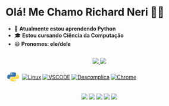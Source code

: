 # Olá! Me Chamo **Richard Neri** 👋😄

- 🌱 **Atualmente estou aprendendo Python**
- 🎓 **Estou cursando Ciência da Computação**
- 😄 **Pronomes: ele/dele**

##

<div align="center">
  <a href="https://beacons.ai/richardneri">
  <img height="170em" src="https://github-readme-stats.vercel.app/api?username=jsnery&show_icons=true&theme=github_dark&include_all_commits=true&count_private=true"/>
  <img height="170em" src="https://github-readme-stats.vercel.app/api/top-langs/?username=jsnery&langs_count=5&theme=github_dark"/>
</div>
  
<div style="display: inline_block"><br>
  <a href="#"><img align="center" alt="Python" height="30" width="40" src="https://raw.githubusercontent.com/devicons/devicon/master/icons/python/python-original.svg"></a>
  <a href="#"><img align="center" alt="Linux" height="30" width="30" src="https://preview.redd.it/pj6ak7gt81f71.png?width=640&crop=smart&auto=webp&s=5423c7ea8953a8e03fbf4faae256963df22b2ff3"></a>
  <a href="#"><img align="center" alt="VSCODE" height="30" width="40" src="https://cdn.jsdelivr.net/gh/devicons/devicon/icons/vscode/vscode-original.svg"></a>
  <a href="#"><img align="center" alt="Descomplica" height="30" width="30" src="https://theme.zdassets.com/theme_assets/147534/cf3e550bb9f168d26d91ee0ed5dc8e11e62dc74d.png"></a>
  <a href="#"><img align="center" alt="Chrome" height="30" width="40" src="https://cdn.jsdelivr.net/gh/devicons/devicon/icons/chrome/chrome-original.svg"></a>
</div>

##

<div align="center"> 
  <a href="https://www.youtube.com/channel/UCP3ya8T27U4nDKAsDh_Z7RQ" target="_blank"><img src="https://img.shields.io/badge/YouTube-FF0000?style=for-the-badge&logo=youtube&logoColor=white" target="_blank"></a>
  <a href="https://instagram.com/richard_neri" target="_blank"><img src="https://img.shields.io/badge/-Instagram-%23E4405F?style=for-the-badge&logo=instagram&logoColor=white" target="_blank"></a>
  <a href="https://twitter.com/richard_nerii" target="_blank"><img src="https://img.shields.io/badge/Twitter-1DA1F2?style=for-the-badge&logo=twitter&logoColor=white" target="_blank"></a>
  <a href = "mailto:richardmatq@gmail.com"><img src="https://img.shields.io/badge/-Gmail-%23333?style=for-the-badge&logo=gmail&logoColor=white" target="_blank"></a>
  <a href="https://www.linkedin.com/in/richardneri" target="_blank"><img src="https://img.shields.io/badge/-LinkedIn-%230077B5?style=for-the-badge&logo=linkedin&logoColor=white" target="_blank"></a> 
</div>



<!--
**jsnery/jsnery** is a ✨ _special_ ✨ repository because its `README.md` (this file) appears on your GitHub profile.

Here are some ideas to get you started:

- 🔭 I’m currently working on ...
- 🌱 I’m currently learning ...
- 👯 I’m looking to collaborate on ...
- 🤔 I’m looking for help with ...
- 💬 Ask me about ...
- 📫 How to reach me: ...
- 😄 Pronouns: ...
- ⚡ Fun fact: ...
-->
